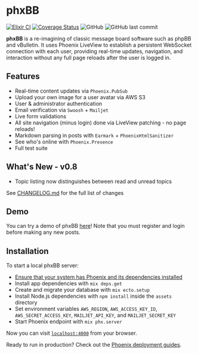 # phxBB
[![Elixir CI](https://github.com/APB9785/phxBB/actions/workflows/elixir.yml/badge.svg)](https://github.com/APB9785/phxBB/actions/workflows/elixir.yml)
[![Coverage Status](https://coveralls.io/repos/github/APB9785/phxBB/badge.svg?branch=master)](https://coveralls.io/github/APB9785/phxBB?branch=master)
![GitHub](https://img.shields.io/github/license/APB9785/phxBB)
![GitHub last commit](https://img.shields.io/github/last-commit/APB9785/phxBB)

**phxBB** is a re-imagining of classic message board software such as phpBB and vBulletin.  It uses Phoenix LiveView to establish a persistent WebSocket connection with each user, providing real-time updates, navigation, and interaction without any full page reloads after the user is logged in.  

## Features

- Real-time content updates via `Phoenix.PubSub`
- Upload your own image for a user avatar via AWS S3
- User & administrator authentication
- Email verification via `Swoosh` + `Mailjet`
- Live form validations
- All site navigation (minus login) done via LiveView patching - no page reloads!
- Markdown parsing in posts with `Earmark` + `PhoenixHtmlSanitizer`
- See who's online with `Phoenix.Presence`
- Full test suite

## What's New - v0.8

- Topic listing now distinguishes between read and unread topics

See [CHANGELOG.md](https://github.com/APB9785/phxBB/blob/master/CHANGELOG.md) for the full list of changes

## Demo

You can try a demo of phxBB [here](https://phxbb.herokuapp.com/forum)! Note that you must register and login before making any new posts.

## Installation   

To start a local phxBB server:
  * [Ensure that your system has Phoenix and its dependencies installed](https://hexdocs.pm/phoenix/installation.html)
  * Install app dependencies with `mix deps.get`
  * Create and migrate your database with `mix ecto.setup`
  * Install Node.js dependencies with `npm install` inside the `assets` directory
  * Set environment variables `AWS_REGION`, `AWS_ACCESS_KEY_ID`, `AWS_SECRET_ACCESS_KEY`, `MAILJET_API_KEY`, and `MAILJET_SECRET_KEY`
  * Start Phoenix endpoint with `mix phx.server`

Now you can visit [`localhost:4000`](http://localhost:4000) from your browser.

Ready to run in production? Check out the [Phoenix deployment guides](https://hexdocs.pm/phoenix/deployment.html).
